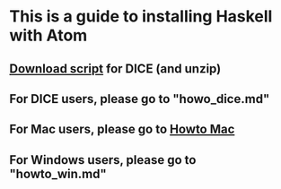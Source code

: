 # This is a guide to installing Haskell with Atom

## [Download script](https://github.com/livecodealex/haskell-atom/archive/master.zip) for DICE (and unzip)

## For DICE users, please go to "howo_dice.md"

## For Mac users, please go to [Howto Mac](https://github.com/livecodealex/haskell-atom/blob/master/howto_mac.md)

## For Windows users, please go to "howto_win.md"
